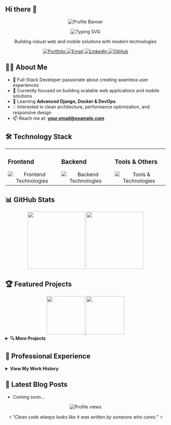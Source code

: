## Hi there 👋

<!--
**Mohsin1016/Mohsin1016** is a ✨ _special_ ✨ repository because its `README.md` (this file) appears on your GitHub profile.

Here are some ideas to get you started:

- 🔭 I’m currently working on ...
- 🌱 I’m currently learning ...
- 👯 I’m looking to collaborate on ...
- 🤔 I’m looking for help with ...
- 💬 Ask me about ...
- 📫 How to reach me: ...
- 😄 Pronouns: ...
- ⚡ Fun fact: ...
-->
<!-- Banner -->
<p align="center">
  <img src="https://img.shields.io/badge/Mohsin1016-Full%20Stack%20Developer-blueviolet?style=for-the-badge&logo=github" alt="Profile Banner">
</p>

<div align="center">
  <img src="https://readme-typing-svg.herokuapp.com?font=Fira+Code&weight=600&size=30&duration=3000&pause=1000&color=6C63FF&center=true&vCenter=true&random=false&width=600&lines=Hi+there%2C+I'm+Mohsin+Khalid;Full-Stack+Developer;Django+%7C+Flutter+%7C+React" alt="Typing SVG" />
  
  <p>Building robust web and mobile solutions with modern technologies</p>
  
  <div>
    <a href="https://portfolio1-olive-seven.vercel.app/" target="_blank">
      <img src="https://img.shields.io/badge/Portfolio-555555?style=for-the-badge&logo=vercel&logoColor=white" alt="Portfolio" />
    </a>
    <a href="mailto:your.email@example.com">
      <img src="https://img.shields.io/badge/Email-D14836?style=for-the-badge&logo=gmail&logoColor=white" alt="Email" />
    </a>
    <a href="https://www.linkedin.com/in/your-linkedin" target="_blank">
      <img src="https://img.shields.io/badge/LinkedIn-0077B5?style=for-the-badge&logo=linkedin&logoColor=white" alt="LinkedIn" />
    </a>
    <a href="https://github.com/Mohsin1016" target="_blank">
      <img src="https://img.shields.io/badge/GitHub-100000?style=for-the-badge&logo=github&logoColor=white" alt="GitHub" />
    </a>
  </div>
</div>

## 👨‍💻 About Me

- 🔭 Full-Stack Developer passionate about creating seamless user experiences
- 🚀 Currently focused on building scalable web applications and mobile solutions
- 🌱 Learning **Advanced Django, Docker & DevOps**
- 💡 Interested in clean architecture, performance optimization, and responsive design
- 📫 Reach me at: **your.email@example.com**

## 🛠️ Technology Stack

<div align="center">
  <table>
    <tr>
      <td valign="top" width="33%">
        <h3>Frontend</h3>
        <div align="center">
          <img src="https://skillicons.dev/icons?i=html,css,js,react,tailwind" alt="Frontend Technologies" />
        </div>
      </td>
      <td valign="top" width="33%">
        <h3>Backend</h3>
        <div align="center">
          <img src="https://skillicons.dev/icons?i=django,nodejs,flask,python" alt="Backend Technologies" />
        </div>
      </td>
      <td valign="top" width="33%">
        <h3>Tools & Others</h3>
        <div align="center">
          <img src="https://skillicons.dev/icons?i=git,docker,postgres,mysql,firebase,flutter" alt="Tools & Technologies" />
        </div>
      </td>
    </tr>
  </table>
</div>

## 📊 GitHub Stats

<div align="center">
  <img src="https://github-readme-stats.vercel.app/api?username=Mohsin1016&show_icons=true&theme=tokyonight&hide_border=true&count_private=true" height="180em" />
  <img src="https://github-readme-streak-stats.herokuapp.com/?user=Mohsin1016&theme=tokyonight&hide_border=true" height="180em" />
</div>

## 🏆 Featured Projects

<div align="center">
  <a href="#" target="_blank">
    <img src="https://github-readme-stats.vercel.app/api/pin/?username=Mohsin1016&repo=project-name-1&theme=tokyonight&hide_border=true" height="120em" />
  </a>
  <a href="#" target="_blank">
    <img src="https://github-readme-stats.vercel.app/api/pin/?username=Mohsin1016&repo=project-name-2&theme=tokyonight&hide_border=true" height="120em" />
  </a>
</div>

<details>
  <summary><b>🔍 More Projects</b></summary>
  <br/>
  
  ### Web Applications
  - **Blogpost Website** - JavaScript | Responsive Design
  - **Shopping Cart** - Node.js | MongoDB | Tailwind
  
  ### Mobile Development
  - **Flutter Mobile App** - Workout planner | Firebase
</details>

## 💼 Professional Experience

<details>
  <summary><b>View My Work History</b></summary>
  <br/>
  
  - **Full Stack Developer** | Company Name | 20XX - Present
    - Developed and maintained web applications using Django and React
    - Implemented responsive UI designs and improved user experience
  
  - **Mobile App Developer** | Company Name | 20XX - 20XX
    - Created cross-platform mobile applications using Flutter
    - Integrated backend services and APIs
</details>

## 📝 Latest Blog Posts

<!-- BLOG-POST-LIST:START -->
- Coming soon...
<!-- BLOG-POST-LIST:END -->

<div align="center">
  <img src="https://komarev.com/ghpvc/?username=Mohsin1016&color=6C63FF&style=flat-square" alt="Profile views" />

  <p><i>⚡ "Clean code always looks like it was written by someone who cares." ⚡</i></p>
</div>


